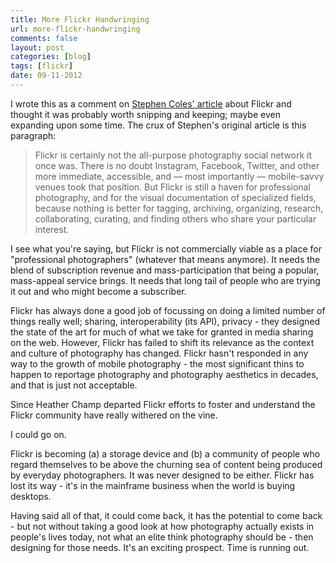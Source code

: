 ```yaml
---
title: More Flickr Handwringing
url: more-flickr-handwringing
comments: false
layout: post
categories: [blog]
tags: [flickr]
date: 09-11-2012
---
```

I wrote this as a comment on <a href="http://stewf.tumblr.com/post/35334085915/flickr-is-dead-long-live-flickr">Stephen Coles' article</a> about Flickr and thought it was probably worth snipping and keeping; maybe even expanding upon some time. The crux of Stephen's original article is this paragraph:

> Flickr is certainly not the all-purpose photography social network it once was. There is no doubt Instagram, Facebook, Twitter, and other more immediate, accessible, and — most importantly — mobile-savvy venues took that position. But Flickr is still a haven for professional photography, and for the visual documentation of specialized fields, because nothing is better for tagging, archiving, organizing, research, collaborating, curating, and finding others who share your particular interest. 

I see what you're saying, but Flickr is not commercially viable as a place for "professional photographers" (whatever that means anymore). It needs the blend of subscription revenue and mass-participation that being a popular, mass-appeal service brings. It needs that long tail of people who are trying it out and who might become a subscriber. 

Flickr has always done a good job of focussing on doing a limited number of things really well; sharing, interoperability (its API), privacy - they designed the state of the art for much of what we take for granted in media sharing on the web. However, Flickr has failed to shift its relevance as the context and culture of photography has changed. Flickr hasn't responded in any way to the growth of mobile photography - the most significant thins to happen to reportage photography and photography aesthetics in decades, and that is just not acceptable. 

Since Heather Champ departed Flickr efforts to foster and understand the Flickr community have really withered on the vine. 

I could go on. 

Flickr is becoming (a) a storage device and (b) a community of people who regard themselves to be above the churning sea of content being produced by everyday photographers. It was never designed to be either. Flickr has lost its way - it's in the mainframe business when the world is buying desktops. 

Having said all of that, it could come back, it has the potential to come back - but not without taking a good look at how photography actually exists in people's lives today, not what an elite think photography should be - then designing for those needs. It's an exciting prospect. Time is running out.